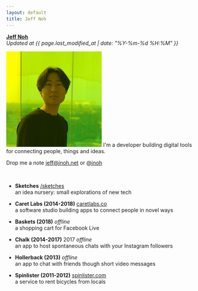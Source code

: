 ```yaml
---
layout: default
title: Jeff Noh
---
```


**[Jeff Noh](/)**  
<i>Updated at {{ page.last_modified_at | date: "%Y-%m-%d %H:%M" }}</i>

![Me](/assets/2019-avatar.jpeg)
I'm a developer building digital tools for connecting people, things and ideas.

Drop me a note <a href="mailto:jeff@jnoh.net" rel="me">jeff@jnoh.net</a> or <a href="https://twitter.com/jnoh" rel="me">@jnoh</a>

<br />

* **Sketches**
  [/sketches](/sketches)   
  an idea nursery: small explorations of new tech

* **Caret Labs (2014-2018)**
  [caretlabs.co](https://www.caretlabs.co)   
  a software studio building apps to connect people in novel ways

* **Baskets (2018)**
  <i>offline</i>  
  a shopping cart for Facebook Live

* **Chalk (2014-2017)** 2017
  <i>offline</i>  
  an app to host spontaneous chats with your Instagram followers

* **Hollerback (2013)**
  <i>offline</i>  
  an app to chat with friends though short video messages

* **Spinlister (2011-2012)**
  [spinlister.com](https://spinlister.com)  
  a service to rent bicycles from locals
